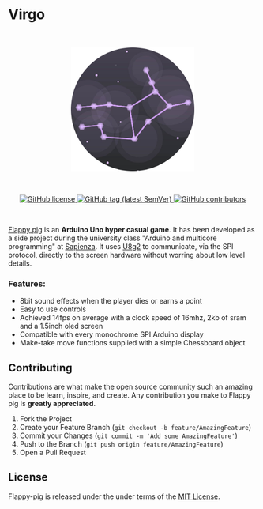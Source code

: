 Virgo
====================
<br/>
<p align="center">
    <a href="https://sulu.io/" target="_blank">
        <img width="250px" src="https://github.com/gianmarcopicarella/virgo/blob/master/virgo_rounded_logo.png?raw=true" alt="Sulu logo">
    </a>
</p>

<br/>
<p align="center">
    <a href="https://github.com/gianmarcopicarella/flappy-pig/blob/master/LICENSE" target="_blank">
        <img src="https://img.shields.io/github/license/gianmarcopicarella/flappy-pig.svg" alt="GitHub license">
    </a>
    <a href="https://github.com/gianmarcopicarella/flappy-pig/releases" target="_blank">
        <img src="https://img.shields.io/github/tag/gianmarcopicarella/flappy-pig.svg" alt="GitHub tag (latest SemVer)">
    </a>
    <a href="https://github.com/gianmarcopicarella/flappy-pig/graphs/contributors" target="_blank">
        <img src="https://img.shields.io/github/contributors-anon/gianmarcopicarella/flappy-pig.svg" alt="GitHub contributors">
    </a>
</p>
<br/>

[Flappy pig](https://github.com/gianmarcopicarella/flappy-pig) is an **Arduino Uno hyper casual game**. It has been developed as a side project during the university class "Arduino and multicore programming" at [Sapienza](https://www.uniroma1.it/en/pagina-strutturale/home). It uses [U8g2](https://github.com/olikraus/u8g2) to communicate, via the SPI protocol, directly to the screen hardware without worring about low level details.

### Features:
* 8bit sound effects when the player dies or earns a point
* Easy to use controls
* Achieved 14fps on average with a clock speed of 16mhz, 2kb of sram and a 1.5inch oled screen
* Compatible with every monochrome SPI Arduino display
* Make-take move functions supplied with a simple Chessboard object

## Contributing
Contributions are what make the open source community such an amazing place to be learn, inspire, and create. Any contribution you make to Flappy pig is **greatly appreciated**.

1. Fork the Project
2. Create your Feature Branch (`git checkout -b feature/AmazingFeature`)
3. Commit your Changes (`git commit -m 'Add some AmazingFeature'`)
4. Push to the Branch (`git push origin feature/AmazingFeature`)
5. Open a Pull Request

## License
Flappy-pig is released under the under terms of the [MIT License](LICENSE).
